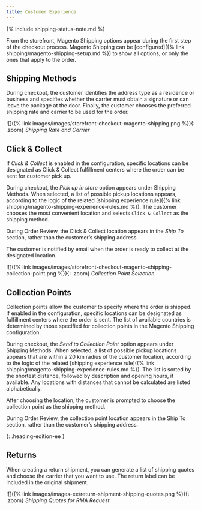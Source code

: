 ```yaml
---
title: Customer Experience
---
```


{% include shipping-status-note.md %}

From the storefront, Magento Shipping options appear during the first step of the checkout process. Magento Shipping can be [configured]({% link shipping/magento-shipping-setup.md %}) to show all options, or only the ones that apply to the order.

## Shipping Methods

During checkout, the customer identifies the address type as a residence or business and specifies whether the carrier must obtain a signature or can leave the package at the door. Finally, the customer chooses the preferred shipping rate and carrier to be used for the order.

![]({% link images/images/storefront-checkout-magento-shipping.png %}){: .zoom}
_Shipping Rate and Carrier_

## Click & Collect

If _Click & Collect_ is enabled in the configuration, specific locations can be designated as Click & Collect fulfillment centers where the order can be sent for customer pick up.

During checkout, the _Pick up in store_ option appears under Shipping Methods. When selected, a list of possible pickup locations appears, according to the logic of the related [shipping experience rule]({% link shipping/magento-shipping-experience-rules.md %}). The customer chooses the most convenient location and selects `Click & Collect` as the shipping method.

During Order Review, the Click & Collect location appears in the _Ship To_ section, rather than the customer’s shipping address.

The customer is notified by email when the order is ready to collect at the designated location.

![]({% link images/images/storefront-checkout-magento-shipping-collection-point.png %}){: .zoom}
_Collection Point Selection_

## Collection Points

Collection points allow the customer to specify where the order is shipped. If enabled in the configuration, specific locations can be designated as fulfillment centers where the order is sent. The list of available countries is determined by those specified for collection points in the Magento Shipping configuration.

During checkout, the _Send to Collection Point_ option appears under Shipping Methods. When selected, a list of possible pickup locations appears that are within a 20 km radius of the customer location, according to the logic of the related [shipping experience rule]({% link shipping/magento-shipping-experience-rules.md %}). The list is sorted by the shortest distance, followed by description and opening hours, if available. Any locations with distances that cannot be calculated are listed alphabetically.

After choosing the location, the customer is prompted to choose the collection point as the shipping method.

During Order Review, the collection point location appears in the Ship To section, rather than the customer’s shipping address.

{: .heading-edition-ee }
## Returns

When creating a return shipment, you can generate a list of shipping quotes and choose the carrier that you want to use. The return label can be included in the original shipment.

![]({% link images/images-ee/return-shipment-shipping-quotes.png %}){: .zoom}
_Shipping Quotes for RMA Request_
